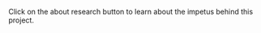 Click on the <i class="fa fa-info-circle"></i> about research button to learn about the impetus behind this project. 

